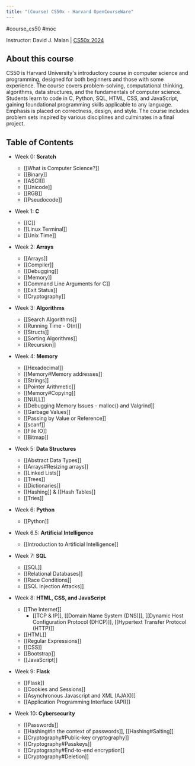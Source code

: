 ```yaml
---
title: "(Course) CS50x - Harvard OpenCourseWare"
---
```

#course_cs50 #moc

Instructor: David J. Malan | [CS50x 2024](https://cs50.harvard.edu/x/2024/)

## About this course
CS50 is Harvard University's introductory course in computer science and programming, designed for both beginners and those with some experience. The course covers problem-solving, computational thinking, algorithms, data structures, and the fundamentals of computer science. Students learn to code in C, Python, SQL, HTML, CSS, and JavaScript, gaining foundational programming skills applicable to any language. Emphasis is placed on correctness, design, and style. The course includes problem sets inspired by various disciplines and culminates in a final project.

## Table of Contents

- Week 0: **Scratch**
    - [[What is Computer Science?]]
    - [[Binary]]
    - [[ASCII]]
    - [[Unicode]]
    - [[RGB]]
    - [[Pseudocode]]

- Week 1: **C**
    - [[C]]
    - [[Linux Terminal]]
    - [[Unix Time]]

- Week 2: **Arrays**
    - [[Arrays]]
    - [[Compiler]]
    - [[Debugging]]
    - [[Memory]]
    - [[Command Line Arguments for C]]
    - [[Exit Status]]
    - [[Cryptography]]

- Week 3: **Algorithms**
    - [[Search Algorithms]]
    - [[Running Time - O(n)]]
    - [[Structs]]
    - [[Sorting Algorithms]]
    - [[Recursion]]

- Week 4: **Memory**
    - [[Hexadecimal]] 
    - [[Memory#Memory addresses]]
    - [[Strings]]
    - [[Pointer Arithmetic]]
    - [[Memory#Copying]]
    - [[NULL]]
    - [[Debugging Memory Issues - malloc() and Valgrind]]
    - [[Garbage Values]]
    - [[Passing by Value or Reference]]
    - [[scanf]]
    - [[File IO]]
    - [[Bitmap]]

- Week 5: **Data Structures**
    - [[Abstract Data Types]]
    - [[Arrays#Resizing arrays]]
    - [[Linked Lists]]
    - [[Trees]]
    - [[Dictionaries]]
    - [[Hashing]] & [[Hash Tables]]
    - [[Tries]]

- Week 6: **Python**
    - [[Python]]

- Week 6.5: **Artificial Intelligence**
    - [[Introduction to Artificial Intelligence]]

- Week 7: **SQL**
    - [[SQL]]
    - [[Relational Databases]]
    - [[Race Conditions]]
    - [[SQL Injection Attacks]]

- Week 8: **HTML, CSS, and JavaScript**
    - [[The Internet]]
        - [[TCP & IP]], [[Domain Name System (DNS)]], [[Dynamic Host Configuration Protocol (DHCP)]], [[Hypertext Transfer Protocol (HTTP)]]
    - [[HTML]]
    - [[Regular Expressions]]
    - [[CSS]]
    - [[Bootstrap]]
    - [[JavaScript]]

- Week 9: **Flask**
    - [[Flask]]
    - [[Cookies and Sessions]]
    - [[Asynchronous Javascript and XML (AJAX)]]
    - [[Application Programming Interface (API)]]

- Week 10: **Cybersecurity**
    - [[Passwords]]
    - [[Hashing#In the context of passwords]], [[Hashing#Salting]]
    - [[Cryptography#Public-key cryptography]]
    - [[Cryptography#Passkeys]]
    - [[Cryptography#End-to-end encryption]]
    - [[Cryptography#Deletion]]

